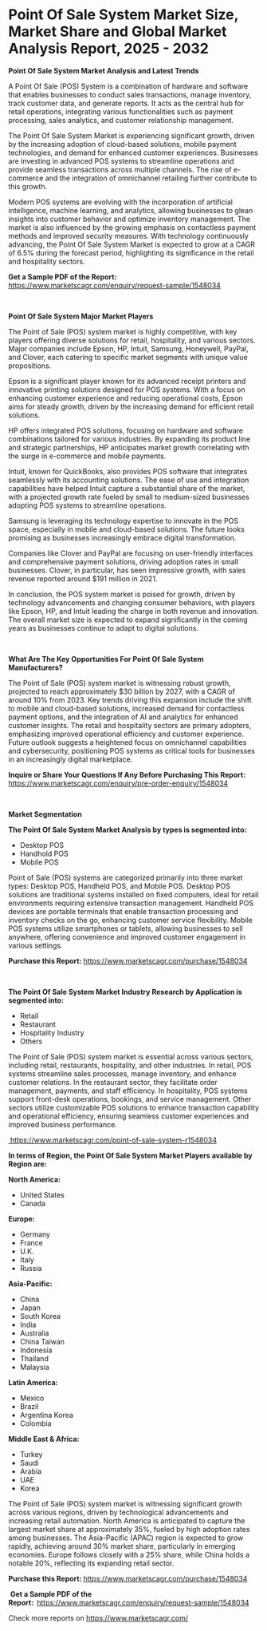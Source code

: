 <p><h1>Point Of Sale System Market Size, Market Share and Global Market Analysis Report, 2025 - 2032</h1></p><p><strong>Point Of Sale System Market Analysis and Latest Trends</strong></p>
<p><p>A Point Of Sale (POS) System is a combination of hardware and software that enables businesses to conduct sales transactions, manage inventory, track customer data, and generate reports. It acts as the central hub for retail operations, integrating various functionalities such as payment processing, sales analytics, and customer relationship management.</p><p>The Point Of Sale System Market is experiencing significant growth, driven by the increasing adoption of cloud-based solutions, mobile payment technologies, and demand for enhanced customer experiences. Businesses are investing in advanced POS systems to streamline operations and provide seamless transactions across multiple channels. The rise of e-commerce and the integration of omnichannel retailing further contribute to this growth. </p><p>Modern POS systems are evolving with the incorporation of artificial intelligence, machine learning, and analytics, allowing businesses to glean insights into customer behavior and optimize inventory management. The market is also influenced by the growing emphasis on contactless payment methods and improved security measures. With technology continuously advancing, the Point Of Sale System Market is expected to grow at a CAGR of 6.5% during the forecast period, highlighting its significance in the retail and hospitality sectors.</p></p>
<p><strong>Get a Sample PDF of the Report:&nbsp;</strong> <a href="https://www.marketscagr.com/enquiry/request-sample/1548034?utm_campaign=3224&utm_medium=2&utm_source=Github&utm_content=ia&utm_term=10042025&utm_id=point-of-sale-system">https://www.marketscagr.com/enquiry/request-sample/1548034</a></p>
<p>&nbsp;</p>
<p><strong>Point Of Sale System Major Market Players</strong></p>
<p><p>The Point of Sale (POS) system market is highly competitive, with key players offering diverse solutions for retail, hospitality, and various sectors. Major companies include Epson, HP, Intuit, Samsung, Honeywell, PayPal, and Clover, each catering to specific market segments with unique value propositions.</p><p>Epson is a significant player known for its advanced receipt printers and innovative printing solutions designed for POS systems. With a focus on enhancing customer experience and reducing operational costs, Epson aims for steady growth, driven by the increasing demand for efficient retail solutions.</p><p>HP offers integrated POS solutions, focusing on hardware and software combinations tailored for various industries. By expanding its product line and strategic partnerships, HP anticipates market growth correlating with the surge in e-commerce and mobile payments.</p><p>Intuit, known for QuickBooks, also provides POS software that integrates seamlessly with its accounting solutions. The ease of use and integration capabilities have helped Intuit capture a substantial share of the market, with a projected growth rate fueled by small to medium-sized businesses adopting POS systems to streamline operations.</p><p>Samsung is leveraging its technology expertise to innovate in the POS space, especially in mobile and cloud-based solutions. The future looks promising as businesses increasingly embrace digital transformation.</p><p>Companies like Clover and PayPal are focusing on user-friendly interfaces and comprehensive payment solutions, driving adoption rates in small businesses. Clover, in particular, has seen impressive growth, with sales revenue reported around $191 million in 2021.</p><p>In conclusion, the POS system market is poised for growth, driven by technology advancements and changing consumer behaviors, with players like Epson, HP, and Intuit leading the charge in both revenue and innovation. The overall market size is expected to expand significantly in the coming years as businesses continue to adapt to digital solutions.</p></p>
<p>&nbsp;</p>
<p><strong>What Are The Key Opportunities For Point Of Sale System Manufacturers?</strong></p>
<p><p>The Point of Sale (POS) system market is witnessing robust growth, projected to reach approximately $30 billion by 2027, with a CAGR of around 10% from 2023. Key trends driving this expansion include the shift to mobile and cloud-based solutions, increased demand for contactless payment options, and the integration of AI and analytics for enhanced customer insights. The retail and hospitality sectors are primary adopters, emphasizing improved operational efficiency and customer experience. Future outlook suggests a heightened focus on omnichannel capabilities and cybersecurity, positioning POS systems as critical tools for businesses in an increasingly digital marketplace.</p></p>
<p><strong>Inquire or Share Your Questions If Any Before Purchasing This Report:</strong> <a href="https://www.marketscagr.com/enquiry/pre-order-enquiry/1548034?utm_campaign=3224&utm_medium=2&utm_source=Github&utm_content=ia&utm_term=10042025&utm_id=point-of-sale-system">https://www.marketscagr.com/enquiry/pre-order-enquiry/1548034</a></p>
<p>&nbsp;</p>
<p><strong>Market Segmentation</strong></p>
<p><strong>The Point Of Sale System Market Analysis by types is segmented into:</strong></p>
<p><ul><li>Desktop POS</li><li>Handhold POS</li><li>Mobile POS</li></ul></p>
<p><p>Point of Sale (POS) systems are categorized primarily into three market types: Desktop POS, Handheld POS, and Mobile POS. Desktop POS solutions are traditional systems installed on fixed computers, ideal for retail environments requiring extensive transaction management. Handheld POS devices are portable terminals that enable transaction processing and inventory checks on the go, enhancing customer service flexibility. Mobile POS systems utilize smartphones or tablets, allowing businesses to sell anywhere, offering convenience and improved customer engagement in various settings.</p></p>
<p><strong>Purchase this Report:&nbsp;</strong><a href="https://www.marketscagr.com/purchase/1548034?utm_campaign=3224&utm_medium=2&utm_source=Github&utm_content=ia&utm_term=10042025&utm_id=point-of-sale-system">https://www.marketscagr.com/purchase/1548034</a></p>
<p>&nbsp;</p>
<p><strong>The Point Of Sale System Market Industry Research by Application is segmented into:</strong></p>
<p><ul><li>Retail</li><li>Restaurant</li><li>Hospitality Industry</li><li>Others</li></ul></p>
<p><p>The Point of Sale (POS) system market is essential across various sectors, including retail, restaurants, hospitality, and other industries. In retail, POS systems streamline sales processes, manage inventory, and enhance customer relations. In the restaurant sector, they facilitate order management, payments, and staff efficiency. In hospitality, POS systems support front-desk operations, bookings, and service management. Other sectors utilize customizable POS solutions to enhance transaction capability and operational efficiency, ensuring seamless customer experiences and improved business performance.</p></p>
<p><a href="https://www.marketscagr.com/point-of-sale-system-r1548034?utm_campaign=3224&utm_medium=2&utm_source=Github&utm_content=ia&utm_term=10042025&utm_id=point-of-sale-system">&nbsp;https://www.marketscagr.com/point-of-sale-system-r1548034</a></p>
<p><strong>In terms of Region, the Point Of Sale System Market Players available by Region are:</strong></p>
<p>
    <p> <strong> North America: </strong>
        <ul>
            <li>United States</li>
            <li>Canada</li>
        </ul>
        </p> 
    <p> <strong> Europe: </strong>
        <ul>
            <li>Germany</li>
            <li>France</li>
            <li>U.K.</li>
            <li>Italy</li>
            <li>Russia</li>
        </ul>
        </p> 
    <p> <strong> Asia-Pacific: </strong>
        <ul>
            <li>China</li>
            <li>Japan</li>
            <li>South Korea</li>
            <li>India</li>
            <li>Australia</li>
            <li>China Taiwan</li>
            <li>Indonesia</li>
            <li>Thailand</li>
            <li>Malaysia</li>
        </ul>
        </p> 
    <p> <strong> Latin America: </strong>
        <ul>
            <li>Mexico</li>
            <li>Brazil</li>
            <li>Argentina Korea</li>
            <li>Colombia</li>
        </ul>
        </p> 
    <p> <strong> Middle East & Africa: </strong>
        <ul>
            <li>Turkey</li>
            <li>Saudi</li>
            <li>Arabia</li>
            <li>UAE</li>
            <li>Korea</li>
        </ul>
    </p>
    </p>
<p><p>The Point of Sale (POS) system market is witnessing significant growth across various regions, driven by technological advancements and increasing retail automation. North America is anticipated to capture the largest market share at approximately 35%, fueled by high adoption rates among businesses. The Asia-Pacific (APAC) region is expected to grow rapidly, achieving around 30% market share, particularly in emerging economies. Europe follows closely with a 25% share, while China holds a notable 20%, reflecting its expanding retail sector.</p></p>
<p><strong>Purchase this Report: </strong><a href="https://www.marketscagr.com/purchase/1548034?utm_campaign=3224&utm_medium=2&utm_source=Github&utm_content=ia&utm_term=10042025&utm_id=point-of-sale-system">https://www.marketscagr.com/purchase/1548034</a></p>
<p>&nbsp;<strong>Get a Sample PDF of the Report:&nbsp;&nbsp;</strong><a href="https://www.marketscagr.com/enquiry/request-sample/1548034?utm_campaign=3224&utm_medium=2&utm_source=Github&utm_content=ia&utm_term=10042025&utm_id=point-of-sale-system">https://www.marketscagr.com/enquiry/request-sample/1548034</a></p>
<p><strong></strong></p>
<p>Check more reports on <a href="https://www.marketscagr.com/?utm_campaign=3224&utm_medium=2&utm_source=Github&utm_content=ia&utm_term=10042025&utm_id=point-of-sale-system">https://www.marketscagr.com/</a></p>